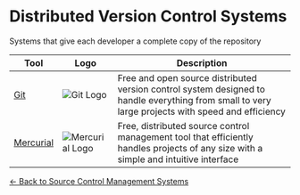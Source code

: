 # Distributed Version Control Systems

Systems that give each developer a complete copy of the repository

| Tool | Logo | Description |
|------|------|-------------|
| [Git](https://git-scm.com) | ![Git Logo](/logos/devops/source-control/git.png) | Free and open source distributed version control system designed to handle everything from small to very large projects with speed and efficiency |
| [Mercurial](https://www.mercurial-scm.org) | ![Mercurial Logo](/logos/devops/source-control/mercurial.png) | Free, distributed source control management tool that efficiently handles projects of any size with a simple and intuitive interface |

[← Back to Source Control Management Systems](../)
